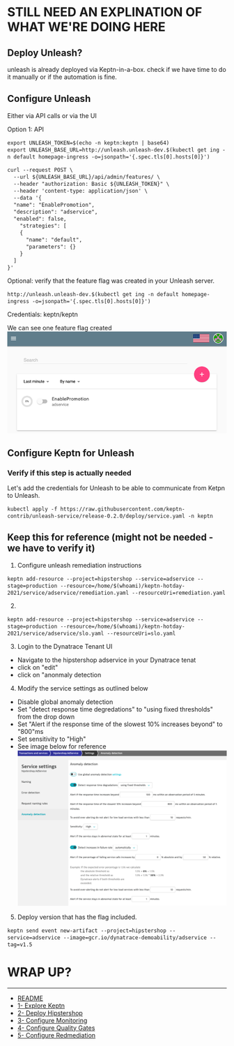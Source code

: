 
# STILL NEED AN EXPLINATION OF WHAT WE'RE DOING HERE

## Deploy Unleash?

unleash is already deployed via Keptn-in-a-box. check if we have time to do it manually or if the automation is fine.

## Configure Unleash

Either via API calls or via the UI

Option 1: API

```
export UNLEASH_TOKEN=$(echo -n keptn:keptn | base64)
export UNLEASH_BASE_URL=http://unleash.unleash-dev.$(kubectl get ing -n default homepage-ingress -o=jsonpath='{.spec.tls[0].hosts[0]}')
```

```
curl --request POST \
  --url ${UNLEASH_BASE_URL}/api/admin/features/ \
  --header "authorization: Basic ${UNLEASH_TOKEN}" \
  --header 'content-type: application/json' \
  --data '{
  "name": "EnablePromotion",
  "description": "adservice",
  "enabled": false,
    "strategies": [
    {
      "name": "default",
      "parameters": {}
    }
  ]
}'
```

Optional: verify that the feature flag was created in your Unleash server.

```
http://unleash.unleash-dev.$(kubectl get ing -n default homepage-ingress -o=jsonpath='{.spec.tls[0].hosts[0]}')
```
Credentials: keptn/keptn

We can see one feature flag created
![unleash](./assets/unleash-ff.png)

## Configure Keptn for Unleash

### Verify if this step is actually needed
Let's add the credentials for Unleash to be able to communicate from Ketpn to Unleash.

```
kubectl apply -f https://raw.githubusercontent.com/keptn-contrib/unleash-service/release-0.2.0/deploy/service.yaml -n keptn
```

## Keep this for reference (might not be needed - we have to verify it)

1. Configure unleash remediation instructions

```
keptn add-resource --project=hipstershop --service=adservice --stage=production --resource=/home/$(whoami)/keptn-hotday-2021/service/adservice/remediation.yaml --resourceUri=remediation.yaml
```
2. 
```
keptn add-resource --project=hipstershop --service=adservice --stage=production --resource=/home/$(whoami)/keptn-hotday-2021/service/adservice/slo.yaml --resourceUri=slo.yaml
```

3. Login to the Dynatrace Tenant UI
- Navigate to the hipstershop adservice in your Dynatrace tenat
- click on "edit" 
- click on "anonmaly detection

4. Modify the service settings as outlined below
- Disable global anomaly detection
- Set "detect response time degredations" to "using fixed thresholds" from the drop down
- Set "Alert if the response time of the slowest 10% increases beyond" to "800"ms
- Set sensitivity to "High"
- See image below for reference
![anomaly detection](./assets/dt-anomaly-detection.png)


5. Deploy version that has the flag included. 

```
keptn send event new-artifact --project=hipstershop --service=adservice --image=gcr.io/dynatrace-demoability/adservice --tag=v1.5
```



# WRAP UP?
---
- [README](./README.md)
- [1- Explore Keptn](./0-explore-keptn.md)
- [2- Deploy Hipstershop](./1-deploy-hipstershop.md)
- [3- Configure Monitoring](./2-configure-monitoring.md)
- [4- Configure Quality Gates](./3-quality-gates.md)
- [5- Configure Redmediation](./4-remediation.md)
